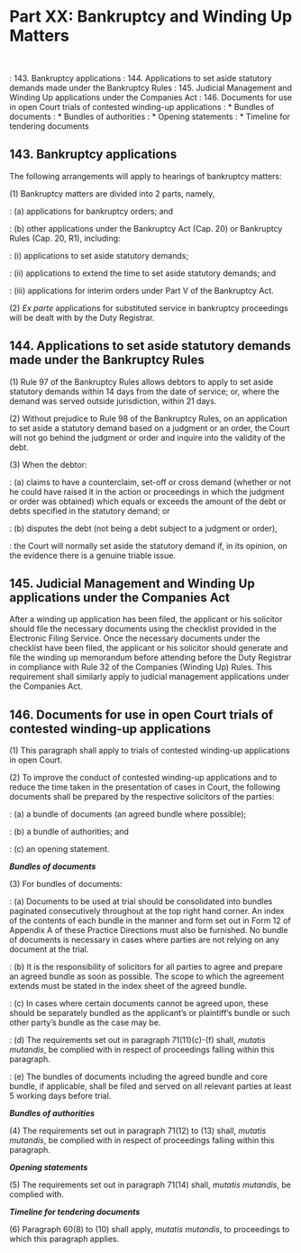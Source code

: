 # Part XX: Bankruptcy and Winding Up Matters
&nbsp;

: 143\. Bankruptcy applications 
: 144\. Applications to set aside statutory demands made under the Bankruptcy Rules 
: 145\. Judicial Management and Winding Up applications under the Companies Act 
: 146\. Documents for use in open Court trials of contested winding-up applications 
: * Bundles of documents 
: * Bundles of authorities 
: * Opening statements 
: * Timeline for tendering documents

## 143. Bankruptcy applications

The following arrangements will apply to hearings of bankruptcy matters:

(1) Bankruptcy matters are divided into 2 parts, namely,

: (a) applications for bankruptcy orders; and

: (b) other applications under the Bankruptcy Act (Cap. 20) or Bankruptcy Rules (Cap. 20, R1), including:

<!-- #########################################################################
TODO: Add formatting for nested points
########################################################################## -->


: (i) applications to set aside statutory demands;

: (ii) applications to extend the time to set aside statutory demands; and

: (iii) applications for interim orders under Part V of the Bankruptcy Act.

(2) *Ex parte* applications for substituted service in bankruptcy proceedings will be dealt with by the Duty Registrar.

## 144. Applications to set aside statutory demands made under the Bankruptcy Rules

(1) Rule 97 of the Bankruptcy Rules allows debtors to apply to set aside statutory demands within 14 days from the date of service; or, where the demand was served outside jurisdiction, within 21 days.

(2) Without prejudice to Rule 98 of the Bankruptcy Rules, on an application to set aside a statutory demand based on a judgment or an order, the Court will not go behind the judgment or order and inquire into the validity of the debt. 

(3) When the debtor:

: (a) claims to have a counterclaim, set-off or cross demand (whether or not he could have raised it in the action or proceedings in which the judgment or order was obtained) which equals or exceeds the amount of the debt or debts specified in the statutory demand; or

: (b) disputes the debt (not being a debt subject to a judgment or order),

: the Court will normally set aside the statutory demand if, in its opinion, on the evidence there is a genuine triable issue.

## 145. Judicial Management and Winding Up applications under the Companies Act

After a winding up application has been filed, the applicant or his solicitor should file the necessary documents using the checklist provided in the Electronic Filing Service. Once the necessary documents under the checklist have been filed, the applicant or his solicitor should generate and file the winding up memorandum before attending before the Duty Registrar in compliance with Rule 32 of the Companies (Winding Up) Rules.  This requirement shall similarly apply to judicial management applications under the Companies Act.

## 146. Documents for use in open Court trials of contested winding-up applications

(1) This paragraph shall apply to trials of contested winding-up applications in open Court.

(2) To improve the conduct of contested winding-up applications and to reduce the time taken in the presentation of cases in Court, the following documents shall be prepared by the respective solicitors of the parties:

: (a) a bundle of documents (an agreed bundle where possible);

: (b) a bundle of authorities; and

: (c) an opening statement.

***Bundles of documents***

(3) For bundles of documents:

: (a) Documents to be used at trial should be consolidated into bundles paginated consecutively throughout at the top right hand corner. An index of the contents of each bundle in the manner and form set out in Form 12 of Appendix A of these Practice Directions must also be furnished. No bundle of documents is necessary in cases where parties are not relying on any document at the trial.

: (b) It is the responsibility of solicitors for all parties to agree and prepare an agreed bundle as soon as possible. The scope to which the agreement extends must be stated in the index sheet of the agreed bundle.

: (c) In cases where certain documents cannot be agreed upon, these should be separately bundled as the applicant’s or plaintiff’s bundle or such other party’s bundle as the case may be.

: (d) The requirements set out in paragraph 71(11)(c)-(f) shall, *mutatis mutandis*, be complied with in respect of proceedings falling within this paragraph.

: (e) The bundles of documents including the agreed bundle and core bundle, if applicable, shall be filed and served on all relevant parties at least 5 working days before trial.

***Bundles of authorities***

(4) The requirements set out in paragraph 71(12) to (13) shall, *mutatis mutandis*, be complied with in respect of proceedings falling within this paragraph.

***Opening statements***

(5) The requirements set out in paragraph 71(14) shall, *mutatis mutandis*, be complied with.

***Timeline for tendering documents***

(6) Paragraph 60(8) to (10) shall apply, *mutatis mutandis*, to proceedings to which this paragraph applies.
